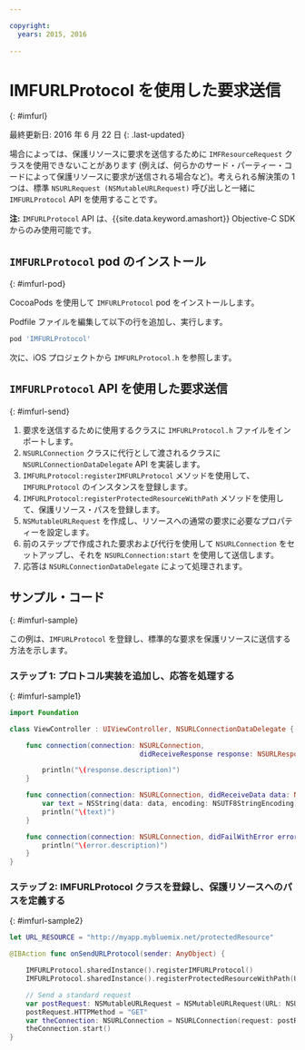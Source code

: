 ```yaml
---

copyright:
  years: 2015, 2016
  
---
```

# IMFURLProtocol を使用した要求送信
{: #imfurl}

最終更新日: 2016 年 6 月 22 日
{: .last-updated}

場合によっては、保護リソースに要求を送信するために `IMFResourceRequest` クラスを使用できないことがあります (例えば、何らかのサード・パーティー・コードによって保護リソースに要求が送信される場合など)。考えられる解決策の 1 つは、標準 `NSURLRequest (NSMutableURLRequest)` 呼び出しと一緒に `IMFURLProtocol` API を使用することです。

**注:** `IMFURLProtocol` API は、{{site.data.keyword.amashort}} Objective-C SDK からのみ使用可能です。

## `IMFURLProtocol` pod のインストール
{: #imfurl-pod}

CocoaPods を使用して `IMFURLProtocol` pod をインストールします。 

Podfile ファイルを編集して以下の行を追加し、実行します。
```Bash
pod 'IMFURLProtocol'
```

次に、iOS プロジェクトから `IMFURLProtocol.h` を参照します。

## `IMFURLProtocol` API を使用した要求送信
{: #imfurl-send}

1. 要求を送信するために使用するクラスに `IMFURLProtocol.h` ファイルをインポートします。
2. `NSURLConnection` クラスに代行として渡されるクラスに `NSURLConnectionDataDelegate` API を実装します。
3. `IMFURLProtocol:registerIMFURLProtocol` メソッドを使用して、`IMFURLProtocol` のインスタンスを登録します。
4. `IMFURLProtocol:registerProtectedResourceWithPath` メソッドを使用して、保護リソース・パスを登録します。
5. `NSMutableURLRequest` を作成し、リソースへの通常の要求に必要なプロパティーを設定します。
6. 前のステップで作成された要求および代行を使用して `NSURLConnection` をセットアップし、それを `NSURLConnection:start` を使用して送信します。
7. 応答は `NSURLConnectionDataDelegate` によって処理されます。

## サンプル・コード
{: #imfurl-sample}

この例は、`IMFURLProtocol` を登録し、標準的な要求を保護リソースに送信する方法を示します。

### ステップ 1: プロトコル実装を追加し、応答を処理する
{: #imfurl-sample1}
```Swift
import Foundation

class ViewController : UIViewController, NSURLConnectionDataDelegate {

	func connection(connection: NSURLConnection,
								didReceiveResponse response: NSURLResponse) {

		println("\(response.description)")
	}

	func connection(connection: NSURLConnection, didReceiveData data: NSData) {
		var text = NSString(data: data, encoding: NSUTF8StringEncoding)
		println("\(text)")
	}

	func connection(connection: NSURLConnection, didFailWithError error: NSError) {
		println("\(error.description)")
	}
}
```

### ステップ 2: IMFURLProtocol クラスを登録し、保護リソースへのパスを定義する
{: #imfurl-sample2}

```Swift
let URL_RESOURCE = "http://myapp.mybluemix.net/protectedResource"

@IBAction func onSendURLProtocol(sender: AnyObject) {

	IMFURLProtocol.sharedInstance().registerIMFURLProtocol()
	IMFURLProtocol.sharedInstance().registerProtectedResourceWithPath(URL_RESOURCE)

	// Send a standard request
	var postRequest: NSMutableURLRequest = NSMutableURLRequest(URL: NSURL(string: URL_RESOURCE)!)
	postRequest.HTTPMethod = "GET"
	var theConnection: NSURLConnection = NSURLConnection(request: postRequest, delegate: self)!
	theConnection.start()
}
```
